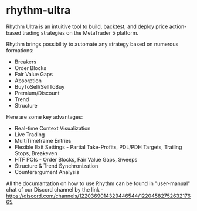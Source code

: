# rhythm-ultra
Rhythm Ultra is an intuitive tool to build, backtest, and deploy price action-based trading strategies on the MetaTrader 5 platform.

Rhythm brings possibility to automate any strategy based on numerous formations:
- Breakers
- Order Blocks
- Fair Value Gaps
- Absorption
- BuyToSell/SellToBuy
- Premium/Discount
- Trend
- Structure

Here are some key advantages:
- Real-time Context Visualization
- Live Trading
- MultiTimeframe Entries
- Flexible Exit Settings - Partial Take-Profits, PDL/PDH Targets, Trailing Stops, Breakeven 
- HTF POIs - Order Blocks, Fair Value Gaps, Sweeps 
- Structure & Trend Synchronization 
- Counterargument Analysis


All the documantation on how to use Rhythm can be found in "user-manual" chat of our Discord channel by the link - https://discord.com/channels/1220369014329446544/1220458275263217665.
